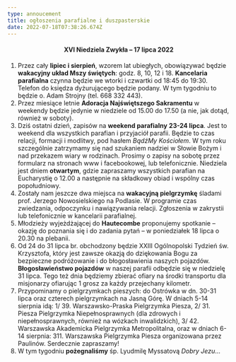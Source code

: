 ```yaml
---
type: annoucement
title: ogłoszenia parafialne i duszpasterskie
date: 2022-07-18T07:38:26.674Z
---
```

<h4 style="text-align:center;">XVI Niedziela Zwykła – 17 lipca 2022</h4>

1. Przez cały **lipiec i sierpień**, wzorem lat ubiegłych, obowiązywać będzie **wakacyjny układ Mszy świętych**: godz. 8, 10, 12 i 18. **Kancelaria parafialna** czynna będzie we wtorki i czwartki od 18:45 do 19:30. Telefon do księdza dyżurującego będzie podany. W tym tygodniu to będzie o. Adam Strojny (tel. 668 332 443).
2. Przez miesiące letnie **Adoracja Najświętszego Sakramentu** w weekendy będzie jedynie w niedziele od 15.00 do 17.50 (a nie, jak dotąd, również w soboty).
3. Dziś ostatni dzień, zapisów na **weekend parafialny** **23-24 lipca**. Jest to weekend dla wszystkich parafian i przyjaciół parafii. Będzie to czas relacji, formacji i modlitwy, pod hasłem *BądźMy Kościołem*. W tym roku szczególnie zatrzymamy się nad szukaniem nadziei w Słowie Bożym i nad przekazem wiary w rodzinach. Prosimy o zapisy na sobotę przez formularz na stronach www i facebookowej, lub telefonicznie. Niedziela jest dniem **otwartym**, gdzie zapraszamy wszystkich parafian na Eucharystię o 12.00 a następnie na składkowy obiad i wspólny czas popołudniowy.
4. Zostały nam jeszcze dwa miejsca na **wakacyjną pielgrzymkę** śladami prof. Jerzego Nowosielskiego na Podlasie. W programie czas zwiedzania, odpoczynku i nawiązywania relacji. Zgłoszenia w zakrystii lub telefonicznie w kancelarii parafialnej.
5. Młodzieży wyjeżdżającej do **Hautecombe** proponujemy spotkanie – okazję do poznania się i do zadania pytań – w poniedziałek 18 lipca o 20.30 na plebanii.
6. Od 24 do 31 lipca br. obchodzony będzie XXIII Ogólnopolski Tydzień św. Krzysztofa, który jest zawsze okazją do dziękowania Bogu za bezpieczne podróżowanie i do błogosławienia naszych pojazdów. **Błogosławieństwo pojazdów** w naszej parafii odbędzie się w niedzielę 31 lipca. Tego też dnia będziemy zbierać ofiary na środki transportu dla misjonarzy ofiarując 1 grosz za każdy przejechany kilometr.
7. Przypominamy o pielgrzymkach pieszych: do Ostrówka w dn. 30-31 lipca oraz czterech pielgrzymkach na Jasną Górę. W dniach 5-14 sierpnia idą: 1/ 39. Warszawsko-Praska Pielgrzymka Piesza, 2/ 31. Piesza Pielgrzymka Niepełnosprawnych (dla zdrowych i niepełnosprawnych, również na wózkach inwalidzkich), 3/ 42. Warszawska Akademicka Pielgrzymka Metropolitalna, oraz w dniach 6-14 sierpnia: 311. Warszawska Pielgrzymka Piesza organizowana przez Paulinów. Serdecznie zapraszamy!
8. W tym tygodniu **pożegnaliśmy** śp. Lyudmilę Myssatovą *Dobry Jezu*…

<!--EndFragment-->